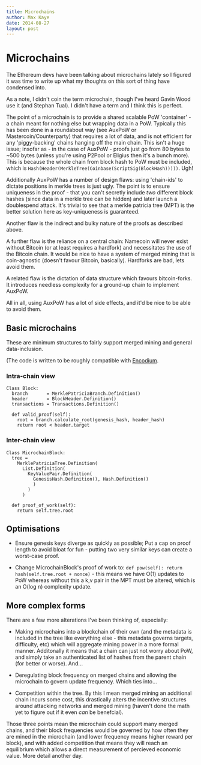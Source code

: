 ```yaml
---
title: Microchains
author: Max Kaye
date: 2014-08-27
layout: post
---
```



# Microchains

The Ethereum devs have been talking about microchains lately so I figured it was time to write up what my thoughts on this sort of thing have condensed into.

As a note, I didn't coin the term microchain, though I've heard Gavin Wood use it (and Stephan Tual). I didn't have a term and I think this is perfect.

The point of a microchain is to provide a shared scalable PoW 'container' - a chain meant for nothing else but wrapping data in a PoW. Typically this has been done in a roundabout way (see AuxPoW or Mastercoin/Counterparty) that requires a lot of data, and is not efficient for any 'piggy-backing' chains hanging off the main chain. This isn't a huge issue; insofar as - in the case of AuxPoW - proofs just go from 80 bytes to ~500 bytes (unless you're using P2Pool or Eligius then it's a bunch more). This is because the whole chain from block hash to PoW must be included, which is `Hash(Header(MerkleTree(Coinbase(ScriptSig(BlockHash)))))`. Ugh!

Additionally AuxPoW has a number of design flaws: using 'chain-ids' to dictate positions in merkle trees is just ugly. The point is to ensure uniqueness in the proof - that you can't secretly include *two* different block hashes (since data in a merkle tree can be hidden) and later launch a doublespend attack. It's trivial to see that a merkle patricia tree (MPT) is the better solution here as key-uniqueness is guaranteed.

Another flaw is the indirect and bulky nature of the proofs as described above.

A further flaw is the reliance on a central chain: Namecoin will never exist without Bitcoin (or at least requires a hardfork) and necessitates the use of the Bitcoin chain. It would be nice to have a system of merged mining that is coin-agnostic (doesn't favour Bitcoin, basically). Hardforks are bad, lets avoid them.

A related flaw is the dictation of data structure which favours bitcoin-forks. It introduces needless complexity for a ground-up chain to implement AuxPoW.

All in all, using AuxPoW has a lot of side effects, and it'd be nice to be able to avoid them.

## Basic microchains

These are minimum structures to fairly support merged mining and general data-inclusion.

(The code is written to be roughly compatible with [Encodium](http://github.com/eudemonia-research/encodium).

### Intra-chain view

```
Class Block:
  branch       = MerklePatriciaBranch.Definition()
  header       = BlockHeader.Definition()
  transactions = Transactions.Definition()
 
  def valid_proof(self):
    root = branch.calculate_root(genesis_hash, header_hash)
    return root < header.target
```
    
### Inter-chain view

```
Class MicrochainBlock:
  tree = 
    MerklePatriciaTree.Definition(
      List.Definition(
        KeyValuePair.Definition(
          GenesisHash.Definition(), Hash.Definition()
          )
        )
      )
      
  def proof_of_work(self):
    return self.tree.root
```

## Optimisations

* Ensure genesis keys diverge as quickly as possible; Put a cap on proof length to avoid bloat for fun - putting two very similar keys can create a worst-case proof.

* Change MicrochainBlock's proof of work to: `def pow(self): return hash(self.tree.root + nonce)` - this means we have O(1) updates to PoW whereas without this a k,v pair in the MPT must be altered, which is an O(log n) complexity update.

## More complex forms

There are a few more alterations I've been thinking of, especially:

* Making microchains into a blockchain of their own (and the metadata is included in the tree like everything else - this metadata governs targets, difficulty, etc) which will aggregate mining power in a more formal manner. Additonally it means that a chain can just not worry about PoW, and simply take an authenticated list of hashes from the parent chain (for better or worse). And...

* Deregulating block frequency on merged chains and allowing the microchain to govern update frequency. Which ties into...

* Competition within the tree. By this I mean merged mining an additional chain incurs some cost, this drastically alters the incentive structures around attacking networks and merged mining (haven't done the math yet to figure out if it even *can* be benefcial).

Those three points mean the microchain could support many merged chains, and their block frequencies would be governed by how often they are mined in the microchain (and lower frequency means higher reward per block), and with added competition that means they will reach an equilibrium which allows a direct measurement of percieved economic value. More detail another day.
